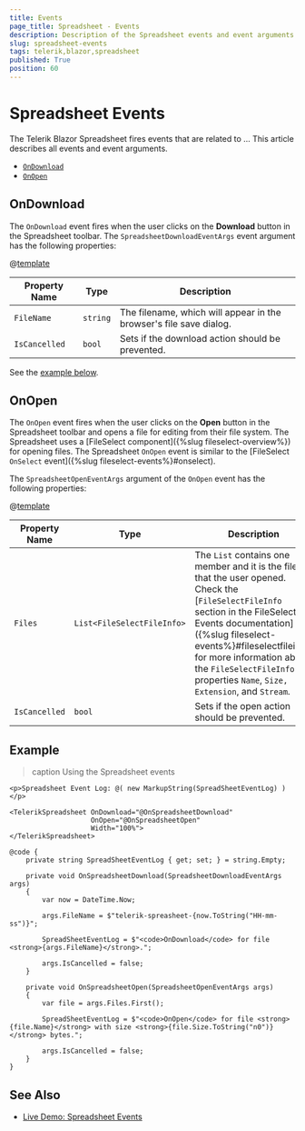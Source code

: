 ```yaml
---
title: Events
page_title: Spreadsheet - Events
description: Description of the Spreadsheet events and event arguments. Complete runnable example with all Spreadsheet events.
slug: spreadsheet-events
tags: telerik,blazor,spreadsheet
published: True
position: 60
---
```


# Spreadsheet Events

The Telerik Blazor Spreadsheet fires events that are related to ... This article describes all events and event arguments.

* [`OnDownload`](#ondownload)
* [`OnOpen`](#onopen)


## OnDownload

The `OnDownload` event fires when the user clicks on the **Download** button in the Spreadsheet toolbar. The `SpreadsheetDownloadEventArgs` event argument has the following properties:

@[template](/_contentTemplates/common/parameters-table-styles.md#table-layout)

| Property Name | Type | Description |
| --- | --- | --- |
| `FileName` | `string` | The filename, which will appear in the browser's file save dialog. |
| `IsCancelled` | `bool` | Sets if the download action should be prevented. |

See the [example below](#example).


## OnOpen

The `OnOpen` event fires when the user clicks on the **Open** button in the Spreadsheet toolbar and opens a file for editing from their file system. The Spreadsheet uses a [FileSelect component]({%slug fileselect-overview%}) for opening files. The Spreadsheet `OnOpen` event is similar to the [FileSelect `OnSelect` event]({%slug fileselect-events%}#onselect).

The `SpreadsheetOpenEventArgs` argument of the `OnOpen` event has the following properties:

@[template](/_contentTemplates/common/parameters-table-styles.md#table-layout)

| Property Name | Type | Description |
| --- | --- | --- |
| `Files` | `List<FileSelectFileInfo>` | The `List` contains one member and it is the file that the user opened. Check the [`FileSelectFileInfo` section in the FileSelect Events documentation]({%slug fileselect-events%}#fileselectfileinfo) for more information about the `FileSelectFileInfo` properties `Name`, `Size,` `Extension`, and `Stream`. |
| `IsCancelled` | `bool` | Sets if the open action should be prevented. |


## Example

>caption Using the Spreadsheet events

````CSHTML
<p>Spreadsheet Event Log: @( new MarkupString(SpreadSheetEventLog) )</p>

<TelerikSpreadsheet OnDownload="@OnSpreadsheetDownload"
                    OnOpen="@OnSpreadsheetOpen"
                    Width="100%">
</TelerikSpreadsheet>

@code {
    private string SpreadSheetEventLog { get; set; } = string.Empty;

    private void OnSpreadsheetDownload(SpreadsheetDownloadEventArgs args)
    {
        var now = DateTime.Now;

        args.FileName = $"telerik-spreasheet-{now.ToString("HH-mm-ss")}";

        SpreadSheetEventLog = $"<code>OnDownload</code> for file <strong>{args.FileName}</strong>.";

        args.IsCancelled = false;
    }

    private void OnSpreadsheetOpen(SpreadsheetOpenEventArgs args)
    {
        var file = args.Files.First();

        SpreadSheetEventLog = $"<code>OnOpen</code> for file <strong>{file.Name}</strong> with size <strong>{file.Size.ToString("n0")}</strong> bytes.";

        args.IsCancelled = false;
    }
}
````


## See Also

* [Live Demo: Spreadsheet Events](https://demos.telerik.com/blazor-ui/spreadsheet/events)
